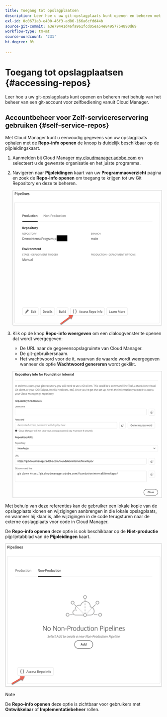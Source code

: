 ```yaml
---
title: Toegang tot opslagplaatsen
description: Leer hoe u uw git-opslagplaats kunt openen en beheren met behulp van het beheer van een git-account voor zelfbediening vanuit Cloud Manager.
exl-id: 0c0671a3-e400-46f3-ad86-166a6cfdd44b
source-git-commit: a3e79441d46fa961fcd05ea54e84957754890d69
workflow-type: tm+mt
source-wordcount: '231'
ht-degree: 0%

---
```


# Toegang tot opslagplaatsen {#accessing-repos}

Leer hoe u uw git-opslagplaats kunt openen en beheren met behulp van het beheer van een git-account voor zelfbediening vanuit Cloud Manager.

## Accountbeheer voor Zelf-servicereservering gebruiken {#self-service-repos}

Met Cloud Manager kunt u eenvoudig gegevens van uw opslagplaats ophalen met de **Repo-info openen** de knoop is duidelijk beschikbaar op de pijpleidingskaart.

1. Aanmelden bij Cloud Manager [my.cloudmanager.adobe.com](https://my.cloudmanager.adobe.com/) en selecteert u de gewenste organisatie en het juiste programma.

1. Navigeren naar **Pijpleidingen** kaart van uw **Programmaoverzicht** pagina en zoek de **Repo-info openen** om toegang te krijgen tot uw Git Repository en deze te beheren.

   ![De knop Repo-info openen op de milieucokaart](/help/implementing/cloud-manager/assets/repos/access-repo1.png)

1. Klik op de knop **Repo-info weergeven** om een dialoogvenster te openen dat wordt weergegeven:

   * De URL naar de gegevensopslagruimte van Cloud Manager.
   * De git-gebruikersnaam.
   * Het wachtwoord voor de it, waarvan de waarde wordt weergegeven wanneer de optie **Wachtwoord genereren** wordt geklikt.

   ![Weergave Info herhalen](/help/implementing/cloud-manager/assets/repos/access-repo-create.png)

Met behulp van deze referenties kan de gebruiker een lokale kopie van de opslagplaats klonen en wijzigingen aanbrengen in die lokale opslagplaats, en wanneer hij klaar is, alle wijzigingen in de code terugsturen naar de externe opslagplaats voor code in Cloud Manager.

De **Repo-info openen** deze optie is ook beschikbaar op de **Niet-productie** pijplijntabblad van de **Pijpleidingen** kaart.

![Knop Repo-info benaderen op niet-productietabblad](/help/implementing/cloud-manager/assets/repos/access-repo-nonprod.png)

>[!NOTE]
>
>De **Repo-info openen** deze optie is zichtbaar voor gebruikers met **Ontwikkelaar** of **Implementatiebeheer** rollen.
